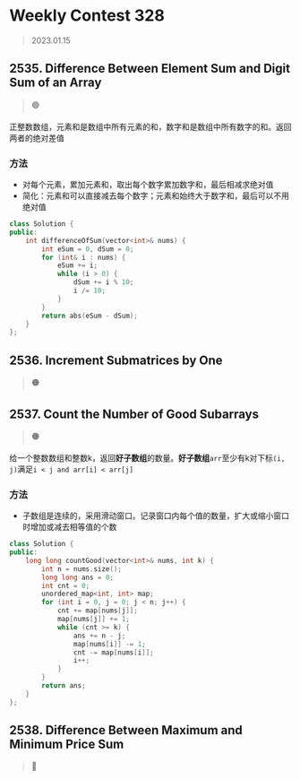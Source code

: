 # Weekly Contest 328
> 2023.01.15

## 2535. Difference Between Element Sum and Digit Sum of an Array
> :green_circle:

正整数数组，元素和是数组中所有元素的和，数字和是数组中所有数字的和。返回两者的绝对差值

### 方法

- 对每个元素，累加元素和，取出每个数字累加数字和，最后相减求绝对值
- 简化：元素和可以直接减去每个数字；元素和始终大于数字和，最后可以不用绝对值

```cpp
class Solution {
public:
    int differenceOfSum(vector<int>& nums) {
        int eSum = 0, dSum = 0;
        for (int& i : nums) {
            eSum += i;
            while (i > 0) {
                dSum += i % 10;
                i /= 10;
            } 
        }
        return abs(eSum - dSum);
    }
};
```

## 2536. Increment Submatrices by One

> :orange_circle:

## 2537. Count the Number of Good Subarrays
> :orange_circle:

给一个整数数组和整数k，返回**好子数组**的数量。**好子数组**`arr`至少有k对下标`(i, j)`满足`i < j and arr[i] < arr[j]`

### 方法

- 子数组是连续的，采用滑动窗口。记录窗口内每个值的数量，扩大或缩小窗口时增加或减去相等值的个数

```cpp
class Solution {
public:
    long long countGood(vector<int>& nums, int k) {
        int n = nums.size();
        long long ans = 0;
        int cnt = 0;
        unordered_map<int, int> map;
        for (int i = 0, j = 0; j < n; j++) {
            cnt += map[nums[j]];
            map[nums[j]] += 1;
            while (cnt >= k) {
                ans += n - j;
                map[nums[i]] -= 1;
                cnt -= map[nums[i]];
                i++;
            }
        }
        return ans;
    }
};
```

## 2538. Difference Between Maximum and Minimum Price Sum
> :red_circle: